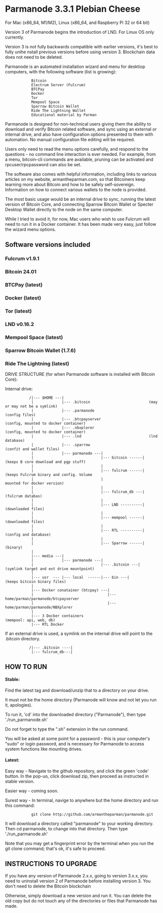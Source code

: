 # Parmanode 3.3.1 Plebian Cheese 

For Mac (x86_64, M1/M2), Linux (x86_64, and Raspberry Pi 32 or 64 bit)

Version 3 of Parmanode begins the introduction of LND. For Linux
OS only currently.

Version 3 is not fully backwards compatible with earlier versions,
it's best to fully unihe nstall previous versions before using version 3.
Blockchain data does not need to be deleted.

Parmanode is an automated installation wizard and menu for desktiop
computers, with the following software (list is growing):

                Bitcoin
                Electrum Server (Fulcrum)
                BTCPay 
                Docker
                Tor
                Mempool Space
                Sparrow Bitcoin Wallet
                Ride The Lightning Wallet
                Educational material by Parman

Parmanode is designed for non-technical users giving them the ability to 
download and verify Bitcoin related software, and sync using an external 
or internal drive, and also have configuration options presented to them
with automation. No manual configuration file editing will be required.

Users only need to read the menu options carefully, and respond to
the questions - no command line interaction is ever needed. For example, 
from a menu, bitcoin-cli commands are available, pruning can be activated 
and rpcuser/rpcpassword can also be set.

The software also comes with helpful information, including links to various
articles on my website, armantheparman.com, so that Bitcoiners keep learning
more about Bitcoin and how to be safely self-sovereign. Information on how 
to connect various wallets to the node is provided.

The most basic usage would be an internal drive to sync, running the latest
version of Bitcoin Core, and connecting Sparrow Bitcoin Wallet or Specter
Desktop Wallet directly to the node on the same computer.

While I tried to avoid it, for now, Mac users who wish to use Fulcrum will
need to run it in a Docker container. It has been made very easy, just 
follow the wizard menu options.

## Software versions included

### Fulcrum v1.9.1 

### Bitcoin 24.01

### BTCPay (latest)

### Docker (latest)

### Tor (latest)

### LND v0.16.2 

### Mempool Space (latest)

### Sparrow Bitcoin Wallet (1.7.6)

### Ride The Lightning (latest)

DRIVE STRUCTURE (for when Parmanode software is installed with Bitcoin Core):

Internal drive:
               
               /|--- $HOME ---|
                |             |--- .bitcoin                           (may or may not be a symlink)
                |             |--- .parmanode                         (config files)
                |             |--- .btcpayserver                      (config, mounted to docker container) 
                |             |--- .nbxplorer                         (config, mounted to docker container)
                |             |--- .lnd                               (lnd database)                          
                |             |--- .sparrow                           (confit and wallet files)
                |             |--- parmanode ---|
                |                               |--- bitcoin ------|  (keeps B core download and pgp stuff)
                |                               |
                |                               |--- fulcrum ------|  (keeps Fulcrum binary and config. Volume
                |                               |                      mounted for docker version)
                |                               |
                |                               |--- fulcrum_db ---|  (fulcrum databas)
                |                               |
                |                               |--- LND ----------|  (downloaded files) 
                |                               |
                |                               |--- mempool ------|  (downloaded files)
                |                               |                                        
                |                               |--- RTL ----------|  (config and database)
                |                               |                                        
                |                               |--- Sparrow ------|  (binary)
                |                               
                |--- media ---|
                |             |--- parmanode ---|                  
                |                               |--- .bitcoin ---|    (symlink target and ext drive mountpoint)
                |           
                |--- usr  --- |--- local  ------|--- bin ---|         (keeps bitcoin binary files)
                |
                |--- Docker conatainer (btcpay) ---|
                |                                  |---home/parman/parmanode/btcpayserver
                |                                  |---home/parman/parmanode/NBXplorer
                |                                                  
                |--- 3 Docker containers                              (mempool: api, web, db)
                |--- RTL Docker 

If an external drive is used, a symlink on the internal drive will point to the .bitcoin directory.

               /|--- .bitcoin ----|
                |--- fulcrum_db---|

## HOW TO RUN

#### Stable:

Find the latest tag and download/unzip that to a directory on your drive.

It must not be the home directory (Parmanode will know and not let you run it, apologies).

To run it, 'cd' into the downloaded directory ("Parmanode"), then type './run_parmanode.sh'

Do not forget to type the ".sh" extension in the run command.

You will be asked at some point for a password - this is your computer's "sudo" or login
password, and is necessary for Parmanode to access system functions like mounting drives.

#### Latest:

Easy way - Navigate to the github repository, and click the green 'code' button. In 
           the pop-uo, click download zip, then proceed as instructed in stable version.
        
Easier way - coming soon.

Surest way - In terminal, navige to anywhere but the home directory and run this command:

                git clone http://github.com/armantheparman/parmanode.git

It will download a directory called "parmanode" to your working directory. Then cd 
parmanode, to change into that directory. Then type './run_parmanode.sh'

Note that you may get a fingerprint error by the terminal when you run the git clone
command; that's ok, it's safe to proceed.

## INSTRUCTIONS TO UPGRADE

If you have any version of Parmanode 2.x.x, going to version 3.x.x, you need to uninstall version 2 of Parmanode before installing version 3. You don't need to delete the Bitcoin blockchain

Otherwise, simply download a new version and run it.
You can delete the old copy but do not touch any of the directories or files that Parmanode has made. 
